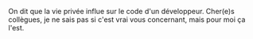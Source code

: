 On dit que la vie privée influe sur le code d'un développeur. Cher(e)s collègues, je ne sais pas si c'est vrai vous concernant, mais pour moi ça l'est.
